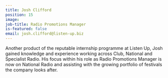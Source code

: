 ```yaml
---
title: Josh Clifford
position: 15
image: 
job-title: Radio Promotions Manager
is-featured: false
email: josh.clifford@listen-up.biz
---
```


Another product of the reputable internship programme at Listen Up,  Josh gained knowledge and experience working across Club, National and Specialist Radio. His focus within his role as Radio Promotions Manager is now on National Radio and assisting with the growing portfolio of festivals the company looks after.